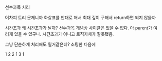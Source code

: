 선수과목 처리

어차피 트리 문제니까 화살표를 반대로 해서 최대 깊이 구해서 return하면 되지 않을까

시간초과
왜 시간초과가 날까?
선수과목 개념상 사이클은 있을 수 없다.
아 parent가 여러개 있을 수 있구나.
시간초과가 아니고 로직자체가 잘못됐음.

그냥 단순하게 처리해도 될거같은데?
소팅한 다음에

1 2 2 1 3 1

